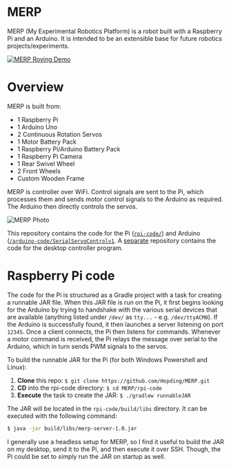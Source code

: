 # MERP
MERP (My Experimental Robotics Platform) is a robot built with a Raspberry Pi and an Arduino. It is intended to be an extensible base for future robotics projects/experiments. 

[![MERP Roving Demo](http://hopding.com/img/merp-video-screenshot.PNG)](https://www.youtube.com/watch?v=waLDvPaleoY)

# Overview
MERP is built from:

* 1 Raspberry Pi
* 1 Arduino Uno
* 2 Continuous Rotation Servos
* 1 Motor Battery Pack
* 1 Raspberry Pi/Arduino Battery Pack
* 1 Raspberry Pi Camera
* 1 Rear Swivel Wheel
* 2 Front Wheels
* Custom Wooden Frame

MERP is controller over WiFi. Control signals are sent to the Pi, which processes them and sends motor control signals to the Arduino as required. The Arduino then directly controls the servos.

![MERP Photo](http://hopding.com/img/merp-photo-3.jpg)

This repository contains the code for the Pi ([`rpi-code/`](https://github.com/Hopding/MERP/tree/master/rpi-code)) and Arduino ([`/arduino-code/SerialServoControlv1`](https://github.com/Hopding/MERP/tree/master/arduino-code/SerialServoControlv1`). A [separate](https://github.com/Hopding/Merp-Controller) repository contains the code for the desktop controller program.

# Raspberry Pi code
The code for the Pi is structured as a Gradle project with a task for creating a runnable JAR file. When this JAR file is run on the Pi, it first begins looking for the Arduino by trying to handshake with the various serial devices that are available (anything listed under `/dev/` as `tty...` - e.g. `/dev/ttyACM0`). If the Arduino is successfully found, it then launches a server listening on port `12345`. Once a client connects, the Pi then listens for commands. Whenever a motor command is received, the Pi relays the message over serial to the Arduino, which in turn sends PWM signals to the servos.

To build the runnable JAR for the Pi (for both Windows Powershell and Linux):

1. **Clone** this repo: `$ git clone https://github.com/Hopding/MERP.git`
2. **CD** into the rpi-code directory: `$ cd MERP/rpi-code`
3. **Execute** the task to create the JAR: `$ ./gradlew runnableJAR`

The JAR will be located in the `rpi-code/build/libs` directory. It can be executed with the following command:
```zsh
$ java -jar build/libs/merp-server-1.0.jar
```

I generally use a headless setup for MERP, so I find it useful to build the JAR on my desktop, send it to the Pi, and then execute it over SSH. Though, the Pi could be set to simply run the JAR on startup as well.